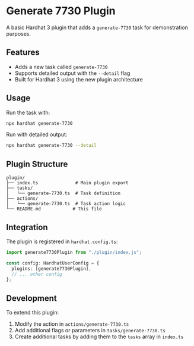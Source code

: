 # Generate 7730 Plugin

A basic Hardhat 3 plugin that adds a `generate-7730` task for demonstration purposes.

## Features

- Adds a new task called `generate-7730`
- Supports detailed output with the `--detail` flag
- Built for Hardhat 3 using the new plugin architecture

## Usage

Run the task with:

```bash
npx hardhat generate-7730
```

Run with detailed output:

```bash
npx hardhat generate-7730 --detail
```

## Plugin Structure

```
plugin/
├── index.ts              # Main plugin export
├── tasks/
│   └── generate-7730.ts  # Task definition
├── actions/
│   └── generate-7730.ts  # Task action logic
└── README.md            # This file
```

## Integration

The plugin is registered in `hardhat.config.ts`:

```typescript
import generate7730Plugin from "./plugin/index.js";

const config: HardhatUserConfig = {
  plugins: [generate7730Plugin],
  // ... other config
};
```

## Development

To extend this plugin:

1. Modify the action in `actions/generate-7730.ts`
2. Add additional flags or parameters in `tasks/generate-7730.ts`
3. Create additional tasks by adding them to the `tasks` array in `index.ts` 